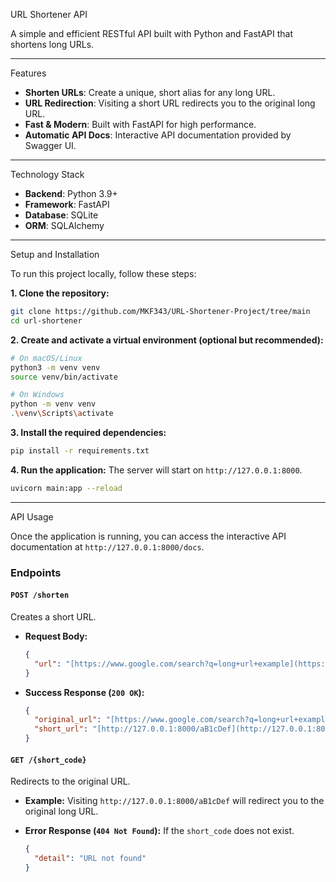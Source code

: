 URL Shortener API

A simple and efficient RESTful API built with Python and FastAPI that shortens long URLs.

---

Features

- **Shorten URLs**: Create a unique, short alias for any long URL.
- **URL Redirection**: Visiting a short URL redirects you to the original long URL.
- **Fast & Modern**: Built with FastAPI for high performance.
- **Automatic API Docs**: Interactive API documentation provided by Swagger UI.

---

Technology Stack

- **Backend**: Python 3.9+
- **Framework**: FastAPI
- **Database**: SQLite
- **ORM**: SQLAlchemy

---

Setup and Installation

To run this project locally, follow these steps:

**1. Clone the repository:**
```bash
git clone https://github.com/MKF343/URL-Shortener-Project/tree/main
cd url-shortener
```

**2. Create and activate a virtual environment (optional but recommended):**
```bash
# On macOS/Linux
python3 -m venv venv
source venv/bin/activate

# On Windows
python -m venv venv
.\venv\Scripts\activate
```

**3. Install the required dependencies:**
```bash
pip install -r requirements.txt
```

**4. Run the application:**
The server will start on `http://127.0.0.1:8000`.
```bash
uvicorn main:app --reload
```

---

API Usage

Once the application is running, you can access the interactive API documentation at `http://127.0.0.1:8000/docs`.

### Endpoints

#### `POST /shorten`
Creates a short URL.

- **Request Body:**
  ```json
  {
    "url": "[https://www.google.com/search?q=long+url+example](https://www.google.com/search?q=long+url+example)"
  }
  ```

- **Success Response (`200 OK`):**
  ```json
  {
    "original_url": "[https://www.google.com/search?q=long+url+example](https://www.google.com/search?q=long+url+example)",
    "short_url": "[http://127.0.0.1:8000/aB1cDef](http://127.0.0.1:8000/aB1cDef)"
  }
  ```

#### `GET /{short_code}`
Redirects to the original URL.

- **Example:**
  Visiting `http://127.0.0.1:8000/aB1cDef` will redirect you to the original long URL.

- **Error Response (`404 Not Found`):**
  If the `short_code` does not exist.
  ```json
  {
    "detail": "URL not found"
  }
  ```
